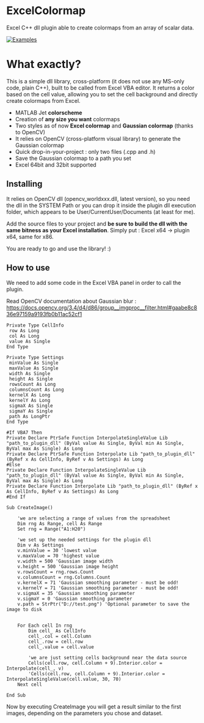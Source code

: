 ExcelColormap
=======

Excel C++ dll plugin able to create colormaps from an array of scalar data.

[![Examples](examples/pixel.png?raw=true)](examples/gaussian.png?raw=true)

What exactly?
=============
This is a simple dll library, cross-platform (it does not use any MS-only code, plain C++),
built to be called from Excel VBA editor. 
It returns a color based on the cell value, allowing you to set the cell background and directly create colormaps from Excel.

* MATLAB Jet **colorscheme**
* Creation of **any size you want** colormaps
* Two styles as of now **Excel colormap** and **Gaussian colormap** (thanks to OpenCV)
* It relies on OpenCV (cross-platform visual library) to generate the Gaussian colormap
* Quick drop-in-your-project : only two files (.cpp and .h)
* Save the Gaussian colormap to a path you set
* Excel 64bit and 32bit supported


Installing
----------

It relies on OpenCV dll (opencv_worldxxx.dll, latest version), so you need the dll in the SYSTEM Path or you can drop it inside the plugin dll execution folder, which appears to be User/CurrentUser/Documents (at least for me).

Add the source files to your project and **be sure to build the dll with the same bitness as your Excel installation**.
Simply put : Excel x64 -> plugin x64, same for x86.


You are ready to go and use the library! :)


How to use
----------

We need to add some code in the Excel VBA panel in order to call the plugin.

Read OpenCV documentation about Gaussian blur : https://docs.opencv.org/3.4/d4/d86/group__imgproc__filter.html#gaabe8c836e97159a9193fb0b11ac52cf1

```
Private Type CellInfo
 row As Long
 col As Long
 value As Single
End Type

Private Type Settings
 minValue As Single
 maxValue As Single
 width As Single
 height As Single
 rowsCount As Long
 columnsCount As Long
 kernelX As Long
 kernelY As Long
 sigmaX As Single
 sigmaY As Single
 path As LongPtr
End Type

#If VBA7 Then
Private Declare PtrSafe Function InterpolateSingleValue Lib "path_to_plugin_dll" (ByVal value As Single, ByVal min As Single, ByVal max As Single) As Long
Private Declare PtrSafe Function Interpolate Lib "path_to_plugin_dll" (ByRef x As CellInfo, ByRef v As Settings) As Long
#Else
Private Declare Function InterpolateSingleValue Lib "path_to_plugin_dll" (ByVal value As Single, ByVal min As Single, ByVal max As Single) As Long
Private Declare Function Interpolate Lib "path_to_plugin_dll" (ByRef x As CellInfo, ByRef v As Settings) As Long
#End If

Sub CreateImage()

    'we are selecting a range of values from the spreadsheet
    Dim rng As Range, cell As Range
    Set rng = Range("A1:H20")
    
    'we set up the needed settings for the plugin dll
    Dim v As Settings
    v.minValue = 30 'lowest value
    v.maxValue = 70 'highest value
    v.width = 500 'Gaussian image width
    v.height = 500 'Gaussian image height
    v.rowsCount = rng.rows.Count
    v.columnsCount = rng.Columns.Count
    v.kernelX = 71 'Gaussian smoothing parameter - must be odd!
    v.kernelY = 71 'Gaussian smoothing parameter - must be odd!
    v.sigmaX = 35 'Gaussian smoothing parameter
    v.sigmaY = 0 'Gaussian smoothing parameter
    v.path = StrPtr("D://test.png") 'Optional parameter to save the image to disk
    
    
    For Each cell In rng
        Dim cell_ As CellInfo
        cell_.col = cell.Column
        cell_.row = cell.row
        cell_.value = cell.value
        
        'we are just setting cells background near the data source
        Cells(cell.row, cell.Column + 9).Interior.color = Interpolate(cell_, v)
        'Cells(cell.row, cell.Column + 9).Interior.color = InterpolateSingleValue(cell.value, 30, 70)
    Next cell

End Sub
```

Now by executing CreateImage you will get a result similar to the first images, depending on the parameters you chose and dataset.
